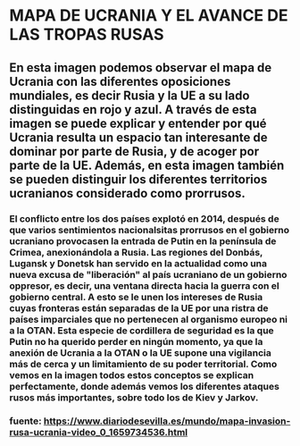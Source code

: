 # MAPA DE UCRANIA Y EL AVANCE DE LAS TROPAS RUSAS

## En esta imagen podemos observar el mapa de Ucrania con las diferentes oposiciones mundiales, es decir Rusia y la UE a su lado distinguidas en rojo y azul. A través de esta imagen se puede explicar y entender por qué Ucrania resulta un espacio tan interesante de dominar por parte de Rusia, y de acoger por parte de la UE. Además, en esta imagen también se pueden distinguir los diferentes territorios ucranianos considerado como prorrusos. 

### El conflicto entre los dos países explotó en 2014, después de que varios sentimientos nacionalsitas prorrusos en el gobierno ucraniano provocasen la entrada de Putin en la península de Crimea, anexionándola a Rusia. Las regiones del Donbás, Lugansk y Donetsk han servido en la actualidad como una nueva excusa de "liberación" al país ucraniano de un gobierno oppresor, es decir, una ventana directa hacia la guerra con el gobierno central. A esto se le unen los intereses de Rusia cuyas fronteras están separadas de la UE por una ristra de países imparciales que no pertenecen al organismo europeo ni a la OTAN. Esta especie de cordillera de seguridad es la que Putin no ha querido perder en ningún momento, ya que la anexión de Ucrania a la OTAN o la UE supone una vigilancia más de cerca y un limitamiento de su poder territorial. Como vemos en la imagen todos estos conceptos se explican perfectamente, donde además vemos los diferentes ataques rusos más importantes, sobre todo los de Kiev y Jarkov.


### fuente: https://www.diariodesevilla.es/mundo/mapa-invasion-rusa-ucrania-video_0_1659734536.html

